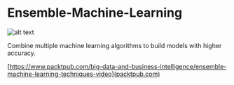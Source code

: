 Ensemble-Machine-Learning
========
![alt text](https://dz13w8afd47il.cloudfront.net/sites/default/files/imagecache/ppv4_main_book_cover/bookretailers/V08125_low.png "Emsemble Machine Learning")

Combine multiple machine learning algorithms to build models with higher accuracy.

[https://www.packtpub.com/big-data-and-business-intelligence/ensemble-machine-learning-techniques-video](packtpub.com)
